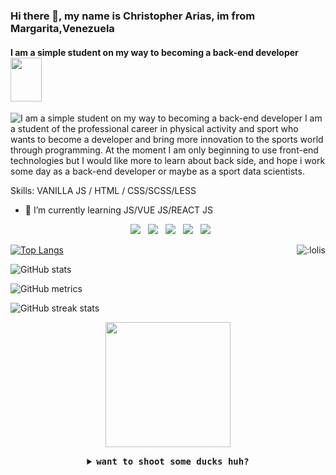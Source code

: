 ### Hi there 👋, my name is **Christopher Arias**, im from Margarita,Venezuela
#### I am a simple student on my way to becoming a back-end developer<img src="https://media.giphy.com/media/5PhxAUrOowjBrIAWqc/giphy.gif" width="50" height="70"/>
![I am a simple student on my way to becoming a back-end developer<img src="https://media.giphy.com/media/5PhxAUrOowjBrIAWqc/giphy.gif" width="50" height="70"/>](https://external-content.duckduckgo.com/iu/?u=https%3A%2F%2Fdm0qx8t0i9gc9.cloudfront.net%2Fthumbnails%2Fvideo%2Fuh59Wh0%2Fhappy-face-hand-drawn-color-icon-animation-with-transparent-background_br8eldslg_thumbnail-1080_08.png&f=1&nofb=1)
I am a student of the professional career in physical activity and sport who wants to become a developer and bring more innovation to the sports world through programming. At the moment I am only beginning to use front-end technologies but I would like more to learn about back side, and hope i work some day as a back-end developer or maybe as a sport data scientists.


Skills:  VANILLA JS / HTML / CSS/SCSS/LESS

- 🌱 I’m currently learning JS/VUE JS/REACT JS 


<p align="center">
&nbsp; <a href="https://github.com/devchrisar" target="_blank" rel="noopener noreferrer"><img src="https://img.shields.io/badge/GitHub-100000?style=for-the-badge&logo=github&logoColor=ffba08" /></a>  
&nbsp; <a href="https://www.instagram.com/sadfacezz/" target="_blank" rel="noopener noreferrer"><img src="https://img.shields.io/badge/Instagram-E4405F?style=for-the-badge&logo=instagram&logoColor=00509d" /></a>  
&nbsp; <a href="https://codepen.io/CODER-STRING" target="_blank" rel="noopener noreferrer"><img src="https://img.shields.io/badge/Codepen-06d6a0?style=for-the-badge&logo=Codepen&logoColor=889696" /></a>
&nbsp; <a href="https://www.reddit.com/user/devchrisar" target="_blank" rel="noopener noreferrer"><img src="https://img.shields.io/badge/Reddit-FF4500?style=for-the-badge&logo=reddit&logoColor=1be7ff" /></a>
  &nbsp; <a href="https://discord.com/users/691048812558417992" target="_blank" rel="noopener noreferrer"><img src="https://img.shields.io/badge/Discord-7289DA?style=for-the-badge&logo=discord&logoColor=white" /></a>
</p>


<img align="right" src="https://count.getloli.com/get/@:devchrisar?theme=rule34" alt=":lolis" />

[![Top Langs](https://github-readme-stats.vercel.app/api/top-langs/?username=devchrisar&layout=compact&theme=synthwave)](https://github.com/anuraghazra/github-readme-stats)

![GitHub stats](https://github-readme-stats.vercel.app/api?username=devchrisar&show_icons=true&theme=synthwave)  

![GitHub metrics](https://metrics.lecoq.io/devchrisar)  

![GitHub streak stats](https://github-readme-streak-stats.herokuapp.com/?user=devchrisar&theme=synthwave) 



<p align="center">
<img src="https://thumbs.gfycat.com/LoneSoulfulJohndory.webp" width="200"/>
  </p>
<details align="center">
<summary> <b> <samp> want to shoot some ducks huh? </samp></b></summary>
  <samp>
  <b><h2 style="color: #fc6203">YOU &nbsp; MONSTER !</h2> </b>
  <img src="https://media.giphy.com/media/Rs2iAnfEImXIs/giphy.gif" width="200"/>
    <p>that's whats a joke actually he he!!</p><img src="https://thumbs.gfycat.com/GloriousSillyFrilledlizard.webp" width="60"/>
 <samp>
 </details align="center">
